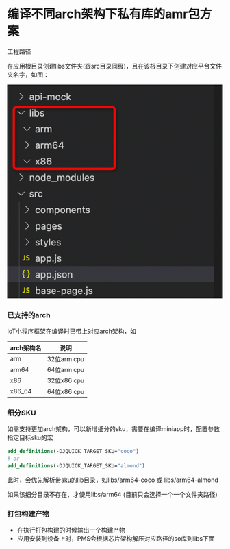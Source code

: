 # 编译不同arch架构下私有库的amr包方案

  工程路径

在应用根目录创建libs文件夹(跟src目录同级)，且在该根目录下创建对应平台文件夹名字，如图：

![img](../_images/jsapi-arch.png)

### 已支持的arch

IoT小程序框架在编译时已带上对应arch架构，如

| arch架构名 | 说明        |
| ---------- | ----------- |
| arm        | 32位arm cpu |
| arm64      | 64位arm cpu |
| x86        | 32位x86 cpu |
| x86_64     | 64位x86 cpu |

### 细分SKU

如需支持更加arch架构，可以新增细分的sku，需要在编译miniapp时，配置参数指定目标sku的宏

```cmake
add_definitions(-DJQUICK_TARGET_SKU="coco")
# or
add_definitions(-DJQUICK_TARGET_SKU="almond")
```

此时，会优先解析带sku的lib目录，如libs/arm64-coco 或  libs/arm64-almond

如果该细分目录不存在，才使用libs/arm64 (目前只会选择一个一个文件夹路径)

### 打包构建产物

- 在执行打包构建的时候输出一个构建产物
- 应用安装到设备上时，PMS会根据芯片架构解压对应路径的so库到libs下面
